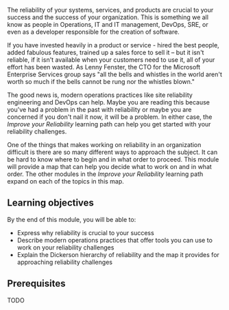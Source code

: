 The reliability of your systems, services, and products are crucial to your
success and the success of your organization. This is something we all know
as people in Operations, IT and IT management, DevOps, SRE, or even as a
developer responsible for the creation of software.

If you have invested heavily in a product or service - hired the best
people, added fabulous features, trained up a sales force to sell it – but
it isn't reliable, if it isn't available when your customers need to use
it, all of your effort has been wasted. As Lenny Fenster, the CTO for the
Microsoft Enterprise Services group says "all the bells and whistles in the
world aren't worth so much if the bells cannot be rung nor the whistles
blown."

The good news is, modern operations practices like site reliability
engineering and DevOps can help. Maybe you are reading this because you've
had a problem in the past with reliability or maybe you are concerned if
you don't nail it now, it will be a problem. In either case, the _Improve
your Reliability_ learning path can help you get started with your
reliability challenges.

One of the things that makes working on reliability in an organization
difficult is there are so many different ways to approach the subject. It
can be hard to know where to begin and in what order to proceed. This
module will provide a map that can help you decide what to work on and in
what order. The other modules in the _Improve your Reliability_ learning
path expand on each of the topics in this map.

## Learning objectives

By the end of this module, you will be able to:

-   Express why reliability is crucial to your success
-   Describe modern operations practices that offer tools you can use to
    work on your reliability challenges
-   Explain the Dickerson hierarchy of reliability and the map it provides
    for approaching reliability challenges

## Prerequisites

TODO
